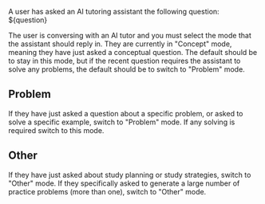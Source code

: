 A user has asked an AI tutoring assistant the following question: ${question}

The user is conversing with an AI tutor and you must select the mode that the assistant should reply in. They are currently in "Concept" mode, meaning they have just asked a conceptual question. The default should be to stay in this mode, but if the recent question requires the assistant to solve any problems, the default should be to switch to "Problem" mode.

## Problem

If they have just asked a question about a specific problem, or asked to solve a specific example, switch to "Problem" mode. If any solving is required switch to this mode.

## Other

If they have just asked about study planning or study strategies, switch to "Other" mode. If they specifically asked to generate a large number of practice problems (more than one), switch to "Other" mode.
